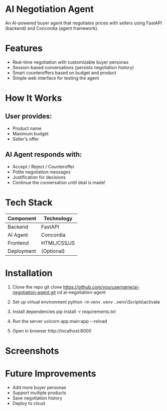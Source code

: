 # AI Negotiation Agent 
An AI-powered buyer agent that negotiates prices with sellers using FastAPI (backend) and Concordia (agent framework).

# Features 

* Real-time negotiation with customizable buyer personas
* Session-based conversations (persists negotiation history)
* Smart counteroffers based on budget and product
* Simple web interface for testing the agent

# How It Works
## User provides:

* Product name
* Maximum budget
* Seller's offer

## AI Agent responds with:

* Accept / Reject / Counteroffer
* Polite negotiation messages
* Justification for decisions
* Continue the conversation until deal is made!


# Tech Stack

| Component  | Technology   |
|------------|-------------|
| Backend    | FastAPI     |
| AI Agent   | Concordia   |
| Frontend   | HTML/CSS/JS |
| Deployment | (Optional)  |


# Installation 

1. Clone the repo
git clone https://github.com/yourusername/ai-negotiation-agent.git
cd ai-negotiation-agent

2. Set up virtual environment
python -m venv .venv
.\.venv\Scripts\activate

3. Install dependencies
pip install -r requirements.txt

4. Run the server
uvicorn app.main:app --reload

5. Open in browser
http://localhost:8000

# Screenshots




# Future Improvements 

* Add more buyer personas
* Support multiple products
* Save negotiation history
* Deploy to cloud
